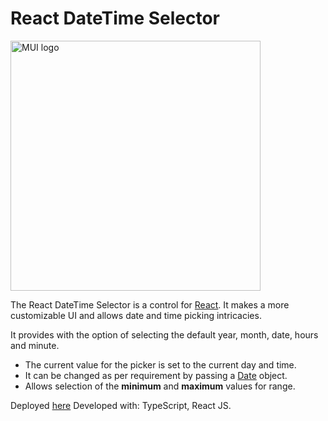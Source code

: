 # React DateTime Selector

<img height="400px" src="https://res.cloudinary.com/drnym8nne/image/upload/v1687972800/Screenshot_2023-06-28_231938_ga8c4x.png" alt="MUI logo">

<p>The React DateTime Selector is a control for <a href="https://reactjs.org">React</a>. It makes a more customizable UI and allows date and time picking intricacies.</p>
<p>It provides with the option of selecting the default year, month, date, hours and minute.</p>

<ul>
    <li>
        The current value for the picker is set to the current day and time.
    </li>
    <li>
        It can be changed as per requirement by passing a <a href="https://developer.mozilla.org/en-US/docs/Web/JavaScript/Reference/Global_Objects/Date" >Date</a> object.
    </li>
    <li>
        Allows selection of the <b>minimum</b> and <b>maximum</b> values for range.
    </li>
</ul>

Deployed <a href="https://custom-react-datepicker-pi.vercel.app/">here</a>
Developed with: TypeScript, React JS.
